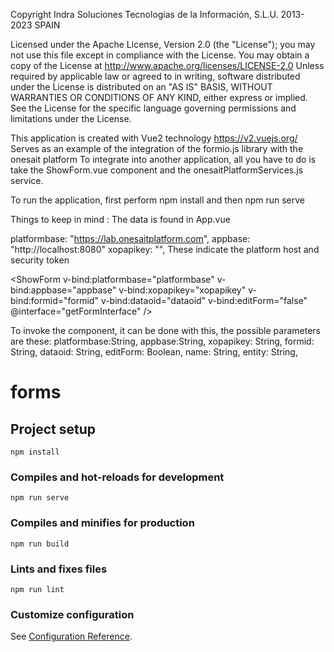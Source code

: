 
Copyright Indra Soluciones Tecnologías de la Información, S.L.U.
2013-2023 SPAIN
 
Licensed under the Apache License, Version 2.0 (the "License");
you may not use this file except in compliance with the License.
You may obtain a copy of the License at
     http://www.apache.org/licenses/LICENSE-2.0
Unless required by applicable law or agreed to in writing, software
distributed under the License is distributed on an "AS IS" BASIS,
WITHOUT WARRANTIES OR CONDITIONS OF ANY KIND, either express or implied.
See the License for the specific language governing permissions and
limitations under the License.


This application is created with Vue2 technology
https://v2.vuejs.org/
Serves as an example of the integration of the formio.js library with the onesait platform
To integrate into another application, all you have to do is take the ShowForm.vue component and the onesaitPlatformServices.js service.

To run the application, first perform npm install and then npm run serve

Things to keep in mind :
The data is found in App.vue

platformbase: "https://lab.onesaitplatform.com",
appbase: "http://localhost:8080"
xopapikey: "",
These indicate the platform host and security token

   <ShowForm
                    v-bind:platformbase="platformbase"
                    v-bind:appbase="appbase"
                    v-bind:xopapikey="xopapikey"
                    v-bind:formid="formid"
                    v-bind:dataoid="dataoid"
                    v-bind:editForm="false"
                    @interface="getFormInterface"
                  />

To invoke the component, it can be done with this, the possible parameters are these:
platformbase:String, 
appbase:String, 
xopapikey: String,
formid: String,
dataoid: String,
editForm: Boolean,
name: String,
entity: String,


# forms

## Project setup
```
npm install
```

### Compiles and hot-reloads for development
```
npm run serve
```

### Compiles and minifies for production
```
npm run build
```

### Lints and fixes files
```
npm run lint
```

### Customize configuration
See [Configuration Reference](https://cli.vuejs.org/config/).
